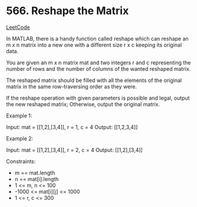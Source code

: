 # 566. Reshape the Matrix

[LeetCode](https://leetcode.com/problems/reshape-the-matrix/)

In MATLAB, there is a handy function called reshape which can reshape an m x n matrix into a new one with a different size r x c keeping its original data.

You are given an m x n matrix mat and two integers r and c representing the number of rows and the number of columns of the wanted reshaped matrix.

The reshaped matrix should be filled with all the elements of the original matrix in the same row-traversing order as they were.

If the reshape operation with given parameters is possible and legal, output the new reshaped matrix; Otherwise, output the original matrix.



Example 1:

Input: mat = [[1,2],[3,4]], r = 1, c = 4
Output: [[1,2,3,4]]

Example 2:

Input: mat = [[1,2],[3,4]], r = 2, c = 4
Output: [[1,2],[3,4]]



Constraints:

* m == mat.length
* n == mat[i].length
* 1 <= m, n <= 100
* -1000 <= mat[i][j] <= 1000
* 1 <= r, c <= 300
